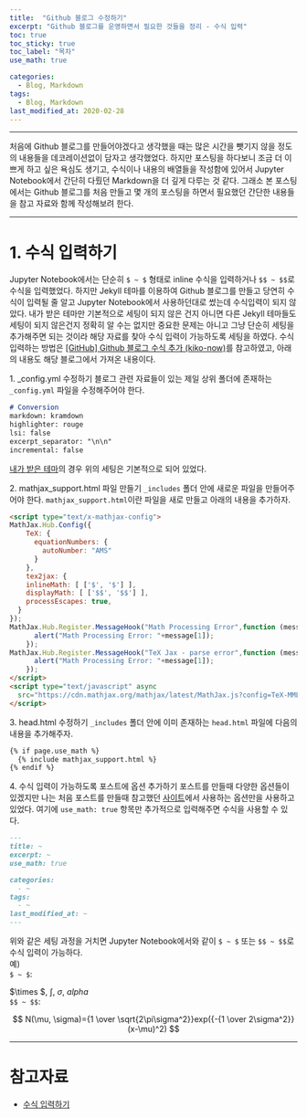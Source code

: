 ```yaml
---
title:  "Github 블로그 수정하기"
excerpt: "Github 블로그를 운영하면서 필요한 것들을 정리 - 수식 입력"
toc: true
toc_sticky: true
toc_label: "목차"
use_math: true

categories:
  - Blog, Markdown
tags:
  - Blog, Markdown
last_modified_at: 2020-02-28
---
```


***
처음에 Github 블로그를 만들어야겠다고 생각했을 때는 많은 시간을 뺏기지 않을 정도의 내용들을 데코레이션없이 담자고 생각했었다.
하지만 포스팅을 하다보니 조금 더 이쁘게 하고 싶은 욕심도 생기고, 수식이나 내용의 배열들을 작성함에 있어서 Jupyter Notebook에서 간단히 다뤘던 Markdown을 더 깊게 다루는 것 같다.
그래소 본 포스팅에서는 Github 블로그를 처음 만들고 몇 개의 포스팅을 하면서 필요했던 간단한 내용들을 참고 자료와 함께 작성해보려 한다.

***

# 1. 수식 입력하기

Jupyter Notebook에서는 단순히 `$ ~ $` 형태로 inline 수식을 입력하거나 `$$ ~ $$`로 수식을 입력했었다.
하지만 Jekyll 테마를 이용하여 Github 블로그를 만들고 당연히 수식이 입력될 줄 알고 Jupyter Notebook에서 사용하던대로 썼는데 수식입력이 되지 않았다. 
내가 받은 테마만 기본적으로 세팅이 되지 않은 건지 아니면 다른 Jekyll 테마들도 세팅이 되지 않은건지 정확히 알 수는 없지만 중요한 문제는 아니고 그냥 단순히 세팅을 추가해주면 되는 것이라 해당 자료를 찾아 수식 입력이 가능하도록 세팅을 하였다. 수식 입력하는 방법은 [[GitHub] Github 블로그 수식 추가 (kiko-now)][수식 입력하기]를 참고하였고, 아래의 내용도 해당 블로그에서 가져온 내용이다.

1\. _config.yml 수정하기
블로그 관련 자료들이 있는 제일 상위 폴더에 존재하는 `_config.yml` 파일을 수정해주어야 한다.

```md
# Conversion
markdown: kramdown
highlighter: rouge
lsi: false
excerpt_separator: "\n\n"
incremental: false
```

[내가 받은 테마](https://github.com/mmistakes/minimal-mistakes)의 경우 위의 세팅은 기본적으로 되어 있었다.

2\. mathjax_support.html 파일 만들기
`_includes` 폴더 안에 새로운 파일을 만들어주어야 한다. `mathjax_support.html`이란 파일을 새로 만들고 아래의 내용을 추가하자.

```html
<script type="text/x-mathjax-config">
MathJax.Hub.Config({
    TeX: {
      equationNumbers: {
        autoNumber: "AMS"
      }
    },
    tex2jax: {
    inlineMath: [ ['$', '$'] ],
    displayMath: [ ['$$', '$$'] ],
    processEscapes: true,
  }
});
MathJax.Hub.Register.MessageHook("Math Processing Error",function (message) {
	  alert("Math Processing Error: "+message[1]);
	});
MathJax.Hub.Register.MessageHook("TeX Jax - parse error",function (message) {
	  alert("Math Processing Error: "+message[1]);
	});
</script>
<script type="text/javascript" async
  src="https://cdn.mathjax.org/mathjax/latest/MathJax.js?config=TeX-MML-AM_CHTML">
</script>
```

3\. head.html 수정하기
`_includes` 폴더 안에 이미 존재하는 `head.html` 파일에 다음의 내용을 추가해주자.

```html
{% if page.use_math %}
  {% include mathjax_support.html %}
{% endif %}
```

4\. 수식 입력이 가능하도록 포스트에 옵션 추가하기
포스트를 만들때 다양한 옵션들이 있겠지만 나는 처음 포스트를 만들때 참고했던 [사이트](https://devinlife.com/howto%20github%20pages/first-post/)에서 사용하는 옵션만을 사용하고 있었다. 여기에 `use_math: true` 항목만 추가적으로 입력해주면 수식을 사용할 수 있다.

```md
---
title: ~
excerpt: ~
use_math: true

categories:
  - ~
tags:
  - ~
last_modified_at: ~
---
```

위와 같은 세팅 과정을 거치면 Jupyter Notebook에서와 같이 `$ ~ $` 또는 `$$ ~ $$`로 수식 입력이 가능하다.  
예)  
`$ ~ $`: 

$\times $, $\int$, $\sigma$, $alpha$  
`$$ ~ $$`:  

$$ N(\mu, \sigma)={1 \over \sqrt{2\pi\sigma^2}}exp({-{1 \over 2\sigma^2}} (x-\mu)^2) $$  

***

# 참고자료
* [수식 입력하기][수식 입력하기]

[수식 입력하기]: https://blog.naver.com/PostView.nhn?blogId=prt1004dms&logNo=221525385428&parentCategoryNo=&categoryNo=&viewDate=&isShowPopularPosts=false&from=postView
